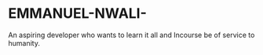 # EMMANUEL-NWALI-
An aspiring developer who wants to learn it all and Incourse be of service to humanity. 
